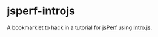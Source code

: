 jsperf-introjs
==============

A bookmarklet to hack in a tutorial for [jsPerf](http://jsperf.com) using [Intro.js](http://usablica.github.io/intro.js/).
